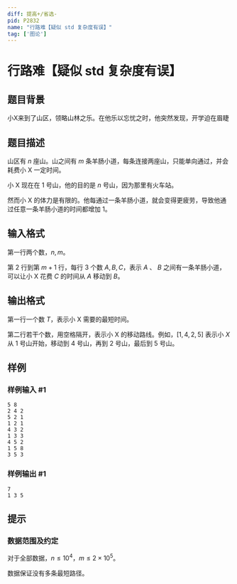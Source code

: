 ```yaml
---
diff: 提高+/省选-
pid: P2832
name: "行路难【疑似 std 复杂度有误】"
tag: ['图论']
---
```

# 行路难【疑似 std 复杂度有误】
## 题目背景

小X来到了山区，领略山林之乐。在他乐以忘忧之时，他突然发现，开学迫在眉睫

## 题目描述

山区有 $n$ 座山。山之间有 $m$ 条羊肠小道，每条连接两座山，只能单向通过，并会耗费小 X 一定时间。

小 X 现在在 $1$ 号山，他的目的是 $n$ 号山，因为那里有火车站。

然而小 X 的体力是有限的。他每通过一条羊肠小道，就会变得更疲劳，导致他通过任意一条羊肠小道的时间都增加 $1$。
## 输入格式

第一行两个数，$n,m$。

第 $2$ 行到第 $m+1$ 行，每行 $3$ 个数 $A, B, C$，表示 $A$ 、 $B$ 之间有一条羊肠小道，可以让小 X 花费 $C$ 的时间从 $A$ 移动到 $B$。
## 输出格式


第一行一个数 $T$，表示小 X 需要的最短时间。

第二行若干个数，用空格隔开，表示小 X 的移动路线。例如，$[1, 4, 2, 5]$ 表示小 $X$ 从 $1$ 号山开始，移动到 $4$ 号山，再到 $2$ 号山，最后到 $5$ 号山。

## 样例

### 样例输入 #1
```
5 8
2 4 2
5 2 1
1 2 1
4 3 2
1 3 3
4 5 2
1 5 8
3 5 3

```
### 样例输出 #1
```
7
1 3 5 

```
## 提示

### 数据范围及约定

对于全部数据，$n \le 10^4$，$m \le 2\times 10^5$。

数据保证没有多条最短路径。
